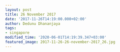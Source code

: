 ```yaml
---
layout: post
title: 26 November 2017
date: '2017-11-26T14:19:00.000+02:00'
author: Dedunu Dhananjaya
tags:
- singapore
modified_time: '2020-06-01T14:19:39.347+03:00'
featured_image: 2017-11-26-26-november-2017_26.jpg
---
```

